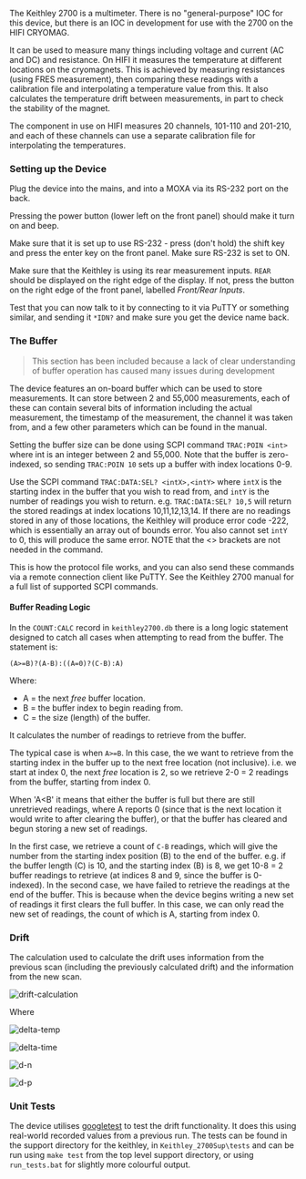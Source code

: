 The Keithley 2700 is a multimeter. There is no "general-purpose" IOC for this device, but there is an IOC in development for use with the 2700 on the HIFI CRYOMAG.

It can be used to measure many things including voltage and current (AC and DC) and resistance. On HIFI it measures the temperature at different locations on the cryomagnets. This is achieved by measuring resistances (using FRES measurement), then comparing these readings with a calibration file and interpolating a temperature value from this. It also calculates the temperature drift between measurements, in part to check the stability of the magnet. 

The component in use on HIFI measures 20 channels, 101-110 and 201-210, and each of these channels can use a separate calibration file for interpolating the temperatures.

### Setting up the Device 

Plug the device into the mains, and into a MOXA via its RS-232 port on the back. 

Pressing the power button (lower left on the front panel) should make it turn on and beep. 

Make sure that it is set up to use RS-232 - press (don't hold) the shift key and press the enter key on the front panel. Make sure RS-232 is set to ON. 

Make sure that the Keithley is using its rear measurement inputs. `REAR` should be displayed on the right edge of the display. If not, press the button on the right edge of the front panel, labelled _Front/Rear Inputs_. 

Test that you can now talk to it by connecting to it via PuTTY or something similar, and sending it `*IDN?` and make sure you get the device name back.

### The Buffer

> This section has been included because a lack of clear understanding of buffer operation has caused many issues during development

The device features an on-board buffer which can be used to store measurements. It can store between 2 and 55,000 measurements, each of these can contain several bits of information including the actual measurement, the timestamp of the measurement, the channel it was taken from, and a few other parameters which can be found in the manual. 

Setting the buffer size can be done using SCPI command `TRAC:POIN <int>` where int is an integer between 2 and 55,000. Note that the buffer is zero-indexed, so sending `TRAC:POIN 10` sets up a buffer with index locations 0-9. 

Use the SCPI command `TRAC:DATA:SEL? <intX>,<intY>` where `intX` is the starting index in the buffer that you wish to read from, and `intY` is the number of readings you wish to return. e.g. `TRAC:DATA:SEL? 10,5` will return the stored readings at index locations 10,11,12,13,14. If there are no readings stored in any of those locations, the Keithley will produce error code -222, which is essentially an array out of bounds error. You also cannot set `intY` to 0, this will produce the same error. NOTE that the <> brackets are not needed in the command.

This is how the protocol file works, and you can also send these commands via a remote connection client like PuTTY. See the Keithley 2700 manual for a full list of supported SCPI commands. 

#### Buffer Reading Logic

In the `COUNT:CALC` record in `keithley2700.db` there is a long logic statement designed to catch all cases when attempting to read from the buffer. The statement is: 

`(A>=B)?(A-B):((A=0)?(C-B):A)`

Where: 
* A = the next *free* buffer location.
* B = the buffer index to begin reading from.
* C = the size (length) of the buffer.

It calculates the number of readings to retrieve from the buffer. 

The typical case is when `A>=B`. In this case, the we want to retrieve from the starting index in the buffer up to the next free location (not inclusive). i.e. we start at index 0, the next *free* location is 2, so we retrieve 2-0 = 2 readings from the buffer, starting from index 0. 

When 'A<B' it means that either the buffer is full but there are still unretrieved readings, where A reports 0 (since that is the next location it would write to after clearing the buffer), or that the buffer has cleared and begun storing a new set of readings.

In the first case, we retrieve a count of `C-B` readings, which will give the number from the starting index position (B) to the end of the buffer. e.g. if the buffer length (C) is 10, and the starting index (B) is 8, we get 10-8 = 2 buffer readings to retrieve (at indices 8 and 9, since the buffer is 0-indexed). 
In the second case, we have failed to retrieve the readings at the end of the buffer. This is because when the device begins writing a new set of readings it first clears the full buffer. In this case, we can only read the new set of readings, the count of which is A, starting from index 0.



### Drift

The calculation used to calculate the drift uses information from the previous scan (including the previously calculated drift) and the information from the new scan. 

![drift-calculation]

Where 

![delta-temp]

![delta-time]

![d-n]

![d-p]


[//]: # (URLs for latex images)

[drift-calculation]: http://mathurl.com/y77q3ex2.png

[d-n]: http://mathurl.com/ydykpgb5.png

[d-p]: http://mathurl.com/ycpzu8wu.png

[delta-temp]: http://mathurl.com/ybcns6ud.png

[delta-time]: http://mathurl.com/y8lccdz7.png


### Unit Tests

The device utilises [googletest](https://github.com/ISISComputingGroup/ibex_developers_manual/wiki/Setting-up-googleTest-to-work-with-EPICS-build-process) to test the drift functionality. It does this using real-world recorded values from a previous run. The tests can be found in the support directory for the keithley, in `Keithley_2700Sup\tests` and can be run using `make test` from the top level support directory, or using `run_tests.bat` for slightly more colourful output.
